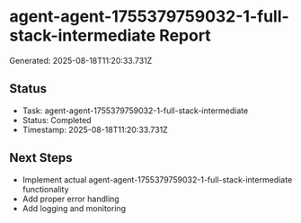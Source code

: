 # agent-agent-1755379759032-1-full-stack-intermediate Report

Generated: 2025-08-18T11:20:33.731Z

## Status
- Task: agent-agent-1755379759032-1-full-stack-intermediate
- Status: Completed
- Timestamp: 2025-08-18T11:20:33.731Z

## Next Steps
- Implement actual agent-agent-1755379759032-1-full-stack-intermediate functionality
- Add proper error handling
- Add logging and monitoring
